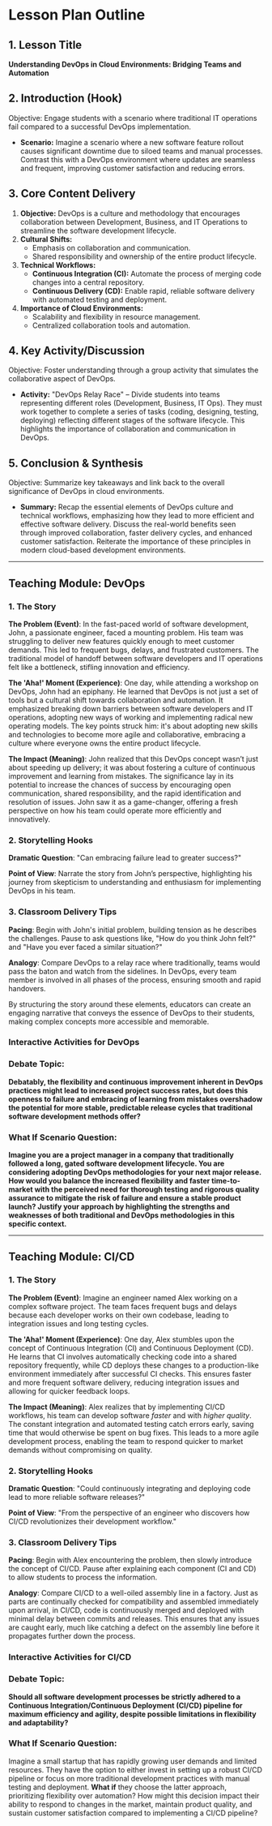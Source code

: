 # Lesson Plan Outline

## 1. Lesson Title
**Understanding DevOps in Cloud Environments: Bridging Teams and Automation**

## 2. Introduction (Hook)
Objective: Engage students with a scenario where traditional IT operations fail compared to a successful DevOps implementation.

* **Scenario:** Imagine a scenario where a new software feature rollout causes significant downtime due to siloed teams and manual processes. Contrast this with a DevOps environment where updates are seamless and frequent, improving customer satisfaction and reducing errors.

## 3. Core Content Delivery
1. **Objective:** DevOps is a culture and methodology that encourages collaboration between Development, Business, and IT Operations to streamline the software development lifecycle.
2. **Cultural Shifts:**
   - Emphasis on collaboration and communication.
   - Shared responsibility and ownership of the entire product lifecycle.
3. **Technical Workflows:**
   - **Continuous Integration (CI):** Automate the process of merging code changes into a central repository.
   - **Continuous Delivery (CD):** Enable rapid, reliable software delivery with automated testing and deployment.
4. **Importance of Cloud Environments:**
   - Scalability and flexibility in resource management.
   - Centralized collaboration tools and automation.

## 4. Key Activity/Discussion
Objective: Foster understanding through a group activity that simulates the collaborative aspect of DevOps.

* **Activity:** "DevOps Relay Race" – Divide students into teams representing different roles (Development, Business, IT Ops). They must work together to complete a series of tasks (coding, designing, testing, deploying) reflecting different stages of the software lifecycle. This highlights the importance of collaboration and communication in DevOps.

## 5. Conclusion & Synthesis
Objective: Summarize key takeaways and link back to the overall significance of DevOps in cloud environments.

* **Summary:** Recap the essential elements of DevOps culture and technical workflows, emphasizing how they lead to more efficient and effective software delivery. Discuss the real-world benefits seen through improved collaboration, faster delivery cycles, and enhanced customer satisfaction. Reiterate the importance of these principles in modern cloud-based development environments.


---

## Teaching Module: DevOps
### 1. The Story

**The Problem (Event)**: In the fast-paced world of software development, John, a passionate engineer, faced a mounting problem. His team was struggling to deliver new features quickly enough to meet customer demands. This led to frequent bugs, delays, and frustrated customers. The traditional model of handoff between software developers and IT operations felt like a bottleneck, stifling innovation and efficiency.

**The 'Aha!' Moment (Experience)**: One day, while attending a workshop on DevOps, John had an epiphany. He learned that DevOps is not just a set of tools but a cultural shift towards collaboration and automation. It emphasized breaking down barriers between software developers and IT operations, adopting new ways of working and implementing radical new operating models. The key points struck him: it's about adopting new skills and technologies to become more agile and collaborative, embracing a culture where everyone owns the entire product lifecycle.

**The Impact (Meaning)**: John realized that this DevOps concept wasn’t just about speeding up delivery; it was about fostering a culture of continuous improvement and learning from mistakes. The significance lay in its potential to increase the chances of success by encouraging open communication, shared responsibility, and the rapid identification and resolution of issues. John saw it as a game-changer, offering a fresh perspective on how his team could operate more efficiently and innovatively.

### 2. Storytelling Hooks

**Dramatic Question**: "Can embracing failure lead to greater success?"

**Point of View**: Narrate the story from John’s perspective, highlighting his journey from skepticism to understanding and enthusiasm for implementing DevOps in his team.

### 3. Classroom Delivery Tips

**Pacing**: Begin with John's initial problem, building tension as he describes the challenges. Pause to ask questions like, "How do you think John felt?" and "Have you ever faced a similar situation?"

**Analogy**: Compare DevOps to a relay race where traditionally, teams would pass the baton and watch from the sidelines. In DevOps, every team member is involved in all phases of the process, ensuring smooth and rapid handovers.

By structuring the story around these elements, educators can create an engaging narrative that conveys the essence of DevOps to their students, making complex concepts more accessible and memorable.

### Interactive Activities for DevOps
### Debate Topic:

**Debatably, the flexibility and continuous improvement inherent in DevOps practices might lead to increased project success rates, but does this openness to failure and embracing of learning from mistakes overshadow the potential for more stable, predictable release cycles that traditional software development methods offer?**

### What If Scenario Question:

**Imagine you are a project manager in a company that traditionally followed a long, gated software development lifecycle. You are considering adopting DevOps methodologies for your next major release. How would you balance the increased flexibility and faster time-to-market with the perceived need for thorough testing and rigorous quality assurance to mitigate the risk of failure and ensure a stable product launch? Justify your approach by highlighting the strengths and weaknesses of both traditional and DevOps methodologies in this specific context.**


---

## Teaching Module: CI/CD
### 1. The Story

**The Problem (Event)**: Imagine an engineer named Alex working on a complex software project. The team faces frequent bugs and delays because each developer works on their own codebase, leading to integration issues and long testing cycles.

**The 'Aha!' Moment (Experience)**: One day, Alex stumbles upon the concept of Continuous Integration (CI) and Continuous Deployment (CD). He learns that CI involves automatically checking code into a shared repository frequently, while CD deploys these changes to a production-like environment immediately after successful CI checks. This ensures faster and more frequent software delivery, reducing integration issues and allowing for quicker feedback loops.

**The Impact (Meaning)**: Alex realizes that by implementing CI/CD workflows, his team can develop software *faster* and with *higher quality*. The constant integration and automated testing catch errors early, saving time that would otherwise be spent on bug fixes. This leads to a more agile development process, enabling the team to respond quicker to market demands without compromising on quality.

### 2. Storytelling Hooks

**Dramatic Question**: "Could continuously integrating and deploying code lead to more reliable software releases?"

**Point of View**: "From the perspective of an engineer who discovers how CI/CD revolutionizes their development workflow."

### 3. Classroom Delivery Tips

**Pacing**: Begin with Alex encountering the problem, then slowly introduce the concept of CI/CD. Pause after explaining each component (CI and CD) to allow students to process the information.

**Analogy**: Compare CI/CD to a well-oiled assembly line in a factory. Just as parts are continually checked for compatibility and assembled immediately upon arrival, in CI/CD, code is continuously merged and deployed with minimal delay between commits and releases. This ensures that any issues are caught early, much like catching a defect on the assembly line before it propagates further down the process.

### Interactive Activities for CI/CD
### Debate Topic:

**Should all software development processes be strictly adhered to a Continuous Integration/Continuous Deployment (CI/CD) pipeline for maximum efficiency and agility, despite possible limitations in flexibility and adaptability?**

### What If Scenario Question:

Imagine a small startup that has rapidly growing user demands and limited resources. They have the option to either invest in setting up a robust CI/CD pipeline or focus on more traditional development practices with manual testing and deployment. **What if** they choose the latter approach, prioritizing flexibility over automation? How might this decision impact their ability to respond to changes in the market, maintain product quality, and sustain customer satisfaction compared to implementing a CI/CD pipeline?